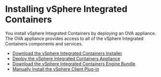 # Installing vSphere Integrated Containers #

You install vSphere Integrated Containers by deploying an OVA appliance. The OVA appliance provides access to all of the vSphere Integrated Containers components and services.

- [Download the vSphere Integrated Containers Installer](download_vic.md)
- [Deploy the vSphere Integrated Containers Appliance](deploy_vic_appliance.md)
- [Download the vSphere Integrated Containers Engine Bundle](vic_engine_bundle.md)
- [Manually Install the vSphere Client Plug-in](install_vic_plugin.md)